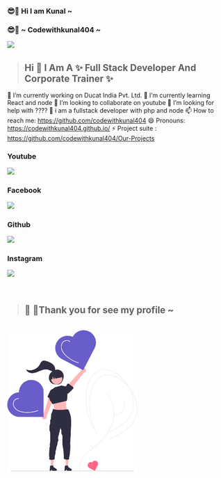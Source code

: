 ### 😎🚀 Hi I am Kunal  ~
### 😎🚀 ~ Codewithkunal404 ~


<img src="https://avatars.githubusercontent.com/u/96905815?s=400&u=553c5881b1c1c05f3243bf2ff49fd054692238b5&v=4" width="400px" > 


>## Hi 👋 I Am A ✨ Full Stack Developer And Corporate Trainer ✨
🔭 I’m currently working on Ducat India Pvt. Ltd.
🌱 I’m currently learning React and node
👯 I’m looking to collaborate on youtube
🤔 I’m looking for help with ????
💬 i am a fullstack developer with php and node
📫 How to reach me: https://github.com/codewithkunal404
😄 Pronouns: https://codewithkunal404.github.io/
⚡ Project suite : https://github.com/codewithkunal404/Our-Projects



### Youtube 
<a href="https://www.youtube.com/channel/UCPOBQjBYfP1w91Z77pZLbFg"><img src="https://cdn-icons-png.flaticon.com/512/174/174883.png" width="80px" ></a>  

### Facebook
<a href="https://www.facebook.com/photo/?fbid=109013541675751&set=a.109009865009452"><img src="https://cdn-icons-png.flaticon.com/512/733/733547.png" width="80px" ></a>

### Github
<a href="https://github.com/codewithkunal404"><img src="https://cdn-icons-png.flaticon.com/512/270/270798.png" width="80px" ></a>


### Instagram
<a href="https://www.instagram.com/codewithkunal404/"><img src="https://cdn-icons-png.flaticon.com/512/2111/2111463.png" width="80px" ></a>


<br>

>## 🤩 🥳Thank you for see my profile ~ 


<br>
<img src="https://github.com/codewithkunal404/codewithkunal404/blob/main/undraw_super_thank_you_re_f8bo.svg" width="300px">


